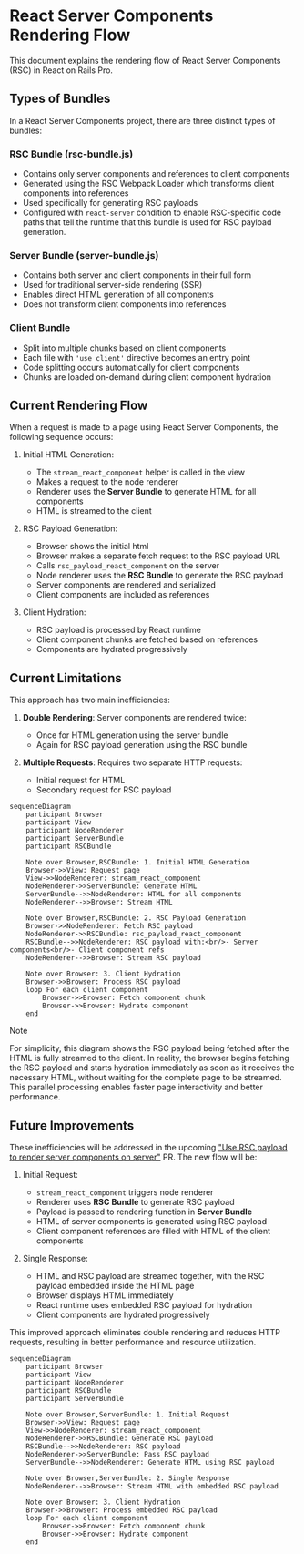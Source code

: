 # React Server Components Rendering Flow

This document explains the rendering flow of React Server Components (RSC) in React on Rails Pro.

## Types of Bundles

In a React Server Components project, there are three distinct types of bundles:

### RSC Bundle (rsc-bundle.js)
- Contains only server components and references to client components
- Generated using the RSC Webpack Loader which transforms client components into references
- Used specifically for generating RSC payloads
- Configured with `react-server` condition to enable RSC-specific code paths that tell the runtime that this bundle is used for RSC payload generation.

### Server Bundle (server-bundle.js)
- Contains both server and client components in their full form
- Used for traditional server-side rendering (SSR)
- Enables direct HTML generation of all components
- Does not transform client components into references

### Client Bundle
- Split into multiple chunks based on client components
- Each file with `'use client'` directive becomes an entry point
- Code splitting occurs automatically for client components
- Chunks are loaded on-demand during client component hydration

## Current Rendering Flow

When a request is made to a page using React Server Components, the following sequence occurs:

1. Initial HTML Generation:
   - The `stream_react_component` helper is called in the view
   - Makes a request to the node renderer
   - Renderer uses the **Server Bundle** to generate HTML for all components
   - HTML is streamed to the client

2. RSC Payload Generation:
   - Browser shows the initial html
   - Browser makes a separate fetch request to the RSC payload URL
   - Calls `rsc_payload_react_component` on the server
   - Node renderer uses the **RSC Bundle** to generate the RSC payload
   - Server components are rendered and serialized
   - Client components are included as references

3. Client Hydration:
   - RSC payload is processed by React runtime
   - Client component chunks are fetched based on references
   - Components are hydrated progressively

## Current Limitations

This approach has two main inefficiencies:

1. **Double Rendering**: Server components are rendered twice:
   - Once for HTML generation using the server bundle
   - Again for RSC payload generation using the RSC bundle

2. **Multiple Requests**: Requires two separate HTTP requests:
   - Initial request for HTML
   - Secondary request for RSC payload

```mermaid
sequenceDiagram
    participant Browser
    participant View
    participant NodeRenderer
    participant ServerBundle
    participant RSCBundle
    
    Note over Browser,RSCBundle: 1. Initial HTML Generation
    Browser->>View: Request page
    View->>NodeRenderer: stream_react_component
    NodeRenderer->>ServerBundle: Generate HTML
    ServerBundle-->>NodeRenderer: HTML for all components
    NodeRenderer-->>Browser: Stream HTML
    
    Note over Browser,RSCBundle: 2. RSC Payload Generation
    Browser->>NodeRenderer: Fetch RSC payload
    NodeRenderer->>RSCBundle: rsc_payload_react_component
    RSCBundle-->>NodeRenderer: RSC payload with:<br/>- Server components<br/>- Client component refs
    NodeRenderer-->>Browser: Stream RSC payload
    
    Note over Browser: 3. Client Hydration
    Browser->>Browser: Process RSC payload
    loop For each client component
        Browser->>Browser: Fetch component chunk
        Browser->>Browser: Hydrate component
    end
```

> [!NOTE]
> For simplicity, this diagram shows the RSC payload being fetched after the HTML is fully streamed to the client. In reality, the browser begins fetching the RSC payload and starts hydration immediately as soon as it receives the necessary HTML, without waiting for the complete page to be streamed. This parallel processing enables faster page interactivity and better performance.

## Future Improvements

These inefficiencies will be addressed in the upcoming ["Use RSC payload to render server components on server"](https://github.com/shakacode/react_on_rails_pro/pull/515) PR. The new flow will be:

1. Initial Request:
   - `stream_react_component` triggers node renderer
   - Renderer uses **RSC Bundle** to generate RSC payload
   - Payload is passed to rendering function in **Server Bundle**
   - HTML of server components is generated using RSC payload
   - Client component references are filled with HTML of the client components

2. Single Response:
   - HTML and RSC payload are streamed together, with the RSC payload embedded inside the HTML page
   - Browser displays HTML immediately
   - React runtime uses embedded RSC payload for hydration
   - Client components are hydrated progressively

This improved approach eliminates double rendering and reduces HTTP requests, resulting in better performance and resource utilization.

```mermaid
sequenceDiagram
    participant Browser
    participant View
    participant NodeRenderer
    participant RSCBundle
    participant ServerBundle
    
    Note over Browser,ServerBundle: 1. Initial Request
    Browser->>View: Request page
    View->>NodeRenderer: stream_react_component
    NodeRenderer->>RSCBundle: Generate RSC payload
    RSCBundle-->>NodeRenderer: RSC payload
    NodeRenderer->>ServerBundle: Pass RSC payload
    ServerBundle-->>NodeRenderer: Generate HTML using RSC payload
    
    Note over Browser,ServerBundle: 2. Single Response
    NodeRenderer-->>Browser: Stream HTML with embedded RSC payload
    
    Note over Browser: 3. Client Hydration
    Browser->>Browser: Process embedded RSC payload
    loop For each client component
        Browser->>Browser: Fetch component chunk
        Browser->>Browser: Hydrate component
    end
```
